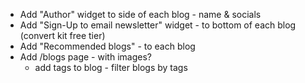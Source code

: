 - Add "Author" widget to side of each blog - name & socials
- Add "Sign-Up to email newsletter" widget - to bottom of each blog (convert kit free tier)
- Add "Recommended blogs" - to each blog
- Add /blogs page - with images?
    - add tags to blog - filter blogs by tags

